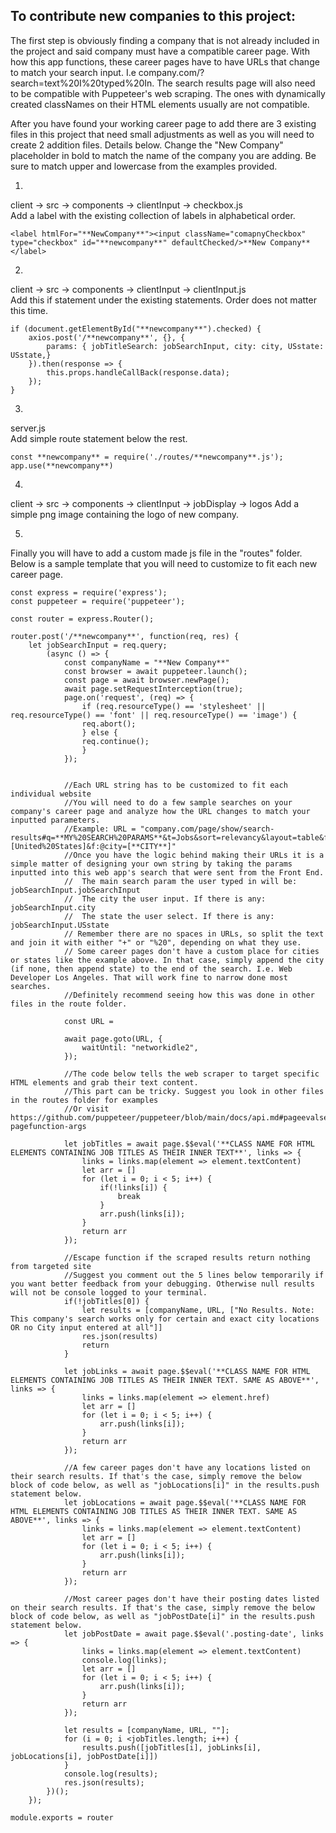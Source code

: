 ## To contribute new companies to this project: 

The first step is obviously finding a company that is not already included in the project and said company must have a compatible career page. With how this app functions, these career pages have to have URLs that change to match your search input. I.e company.com/?search=text%20I%20typed%20In. The search results page will also need to be compatible with Puppeteer's web scraping. The ones with dynamically created classNames on their HTML elements usually are not compatible.

After you have found your working career page to add there are 3 existing files in this project that need small adjustments as well as you will need to create 2 addition files. Details below. Change the "New Company" placeholder in bold to match the name of the company you are adding. Be sure to match upper and lowercase from the examples provided. 

1.  
client -> src -> components -> clientInput -> checkbox.js  
Add a label with the existing collection of labels in alphabetical order.
```
<label htmlFor="**NewCompany**"><input className="comapnyCheckbox" type="checkbox" id="**newcompany**" defaultChecked/>**New Company**</label>
```

2.  
client -> src -> components -> clientInput -> clientInput.js  
Add this if statement under the existing statements. Order does not matter this time.
```
if (document.getElementById("**newcompany**").checked) {
    axios.post('/**newcompany**', {}, {
        params: { jobTitleSearch: jobSearchInput, city: city, USstate: USstate,}
    }).then(response => {
        this.props.handleCallBack(response.data);
    });
} 
```  

3. 
server.js  
Add simple route statement below the rest.
```
const **newcompany** = require('./routes/**newcompany**.js');
app.use(**newcompany**)
```  

4. 
client -> src -> components -> clientInput -> jobDisplay -> logos
Add a simple png image containing the logo of new company.  

5. 
Finally you will have to add a custom made js file in the "routes" folder. Below is a sample template that you will need to customize to fit each new career page.
```
const express = require('express');
const puppeteer = require('puppeteer');

const router = express.Router();

router.post('/**newcompany**', function(req, res) {
	let jobSearchInput = req.query;
		(async () => {
			const companyName = "**New Company**"
			const browser = await puppeteer.launch();
			const page = await browser.newPage(); 
			await page.setRequestInterception(true);
			page.on('request', (req) => {
				if (req.resourceType() == 'stylesheet' || req.resourceType() == 'font' || req.resourceType() == 'image') {
				req.abort();
				} else {
				req.continue();
				}
			});

			
			//Each URL string has to be customized to fit each individual website
            //You will need to do a few sample searches on your company's career page and analyze how the URL changes to match your inputted parameters.
            //Example: URL = "company.com/page/show/search-results#q=**MY%20SEARCH%20PARAMS**&t=Jobs&sort=relevancy&layout=table&f:@countryfullname=[United%20States]&f:@city=[**CITY**]"
            //Once you have the logic behind making their URLs it is a simple matter of designing your own string by taking the params inputted into this web app's search that were sent from the Front End.
            //  The main search param the user typed in will be: jobSearchInput.jobSearchInput
            //  The city the user input. If there is any: jobSearchInput.city
            //  The state the user select. If there is any: jobSearchInput.USstate
            // Remember there are no spaces in URLs, so split the text and join it with either "+" or "%20", depending on what they use.
            // Some career pages don't have a custom place for cities or states like the example above. In that case, simply append the city (if none, then append state) to the end of the search. I.e. Web Developer Los Angeles. That will work fine to narrow done most searches.
            //Definitely recommend seeing how this was done in other files in the route folder.

			const URL = 
            
			await page.goto(URL, {
				waitUntil: "networkidle2",
			});

            //The code below tells the web scraper to target specific HTML elements and grab their text content. 
            //This part can be tricky. Suggest you look in other files in the routes folder for examples
            //Or visit https://github.com/puppeteer/puppeteer/blob/main/docs/api.md#pageevalselector-pagefunction-args

			let jobTitles = await page.$$eval('**CLASS NAME FOR HTML ELEMENTS CONTAINING JOB TITLES AS THEIR INNER TEXT**', links => {
				links = links.map(element => element.textContent)
				let arr = []
				for (let i = 0; i < 5; i++) {
					if(!links[i]) {
						break
					}
					arr.push(links[i]);
				}
				return arr
			});

			//Escape function if the scraped results return nothing from targeted site
            //Suggest you comment out the 5 lines below temporarily if you want better feedback from your debugging. Otherwise null results will not be console logged to your terminal.
			if(!jobTitles[0]) {
				let results = [companyName, URL, ["No Results. Note: This company's search works only for certain and exact city locations OR no City input entered at all"]]
				res.json(results)
				return
			}

			let jobLinks = await page.$$eval('**CLASS NAME FOR HTML ELEMENTS CONTAINING JOB TITLES AS THEIR INNER TEXT. SAME AS ABOVE**', links => {
				links = links.map(element => element.href)
				let arr = []
				for (let i = 0; i < 5; i++) {
					arr.push(links[i]);
				}
				return arr
			});

            //A few career pages don't have any locations listed on their search results. If that's the case, simply remove the below block of code below, as well as "jobLocations[i]" in the results.push statement below.
			let jobLocations = await page.$$eval('**CLASS NAME FOR HTML ELEMENTS CONTAINING JOB TITLES AS THEIR INNER TEXT. SAME AS ABOVE**', links => {
				links = links.map(element => element.textContent)
				let arr = []
				for (let i = 0; i < 5; i++) {
					arr.push(links[i]);
				}
				return arr
			});

            //Most career pages don't have their posting dates listed on their search results. If that's the case, simply remove the below block of code below, as well as "jobPostDate[i]" in the results.push statement below.
			let jobPostDate = await page.$$eval('.posting-date', links => {
				links = links.map(element => element.textContent)
				console.log(links);
				let arr = []
				for (let i = 0; i < 5; i++) {
					arr.push(links[i]);
				}
				return arr
			});

			let results = [companyName, URL, ""];
			for (i = 0; i <jobTitles.length; i++) {
				results.push([jobTitles[i], jobLinks[i], jobLocations[i], jobPostDate[i]])
			}
			console.log(results);
			res.json(results);
		})();
	});

module.exports = router
```
